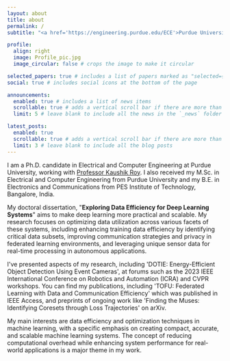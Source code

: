 ```yaml
---
layout: about
title: about
permalink: /
subtitle: "<a href='https://engineering.purdue.edu/ECE'>Purdue University</a>. <a href='https://engineering.purdue.edu/NRL'>Nano(Neuro) Electronics Laboratory</a>."

profile:
  align: right
  image: Profile_pic.jpg
  image_circular: false # crops the image to make it circular

selected_papers: true # includes a list of papers marked as "selected={true}"
social: true # includes social icons at the bottom of the page

announcements:
  enabled: true # includes a list of news items
  scrollable: true # adds a vertical scroll bar if there are more than 3 news items
  limit: 5 # leave blank to include all the news in the `_news` folder

latest_posts:
  enabled: true
  scrollable: true # adds a vertical scroll bar if there are more than 3 new posts items
  limit: 3 # leave blank to include all the blog posts
---
```


I am a Ph.D. candidate in Electrical and Computer Engineering at Purdue University, working with [Professor Kaushik Roy](https://scholar.google.com/citations?user=to4P8KgAAAAJ&hl=en). I also received my M.Sc. in Electrical and Computer Engineering from Purdue University  and my B.E. in Electronics and Communications from PES Institute of Technology, Bangalore, India.

My doctoral dissertation, "**Exploring Data Efficiency for Deep Learning Systems**" aims to make deep learning more practical and scalable. My research focuses on optimizing data utilization across various facets of these systems, including enhancing training data efficiency by identifying critical data subsets, improving communication strategies and privacy in federated learning environments, and leveraging unique sensor data for real-time processing in autonomous applications.

I've presented aspects of my research, including 'DOTIE: Energy-Efficient Object Detection Using Event Cameras', at forums such as the 2023 IEEE International Conference on Robotics and Automation (ICRA)  and CVPR workshops. You can find my publications, including 'TOFU: Federated Learning with Data and Communication Efficiency' which was published in IEEE Access, and preprints of ongoing work like 'Finding the Muses: Identifying Coresets through Loss Trajectories' on arXiv.

My main interests are data efficiency and optimization techniques in machine learning, with a specific emphasis on creating compact, accurate, and scalable machine learning systems. The concept of reducing computational overhead while enhancing system performance for real-world applications is a major theme in my work.
